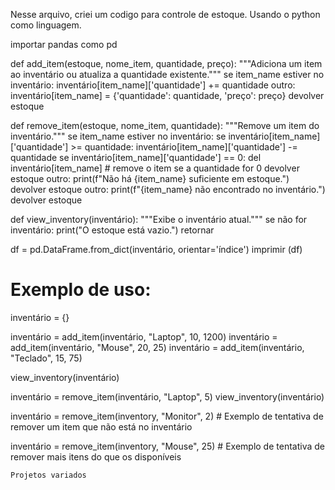 Nesse arquivo, criei um codigo para controle de estoque. Usando o python como linguagem.

importar pandas como pd

def add_item(estoque, nome_item, quantidade, preço):
  """Adiciona um item ao inventário ou atualiza a quantidade existente."""
  se item_name estiver no inventário:
    inventário[item_name]['quantidade'] += quantidade
  outro:
    inventário[item_name] = {'quantidade': quantidade, 'preço': preço}
  devolver estoque


def remove_item(estoque, nome_item, quantidade):
  """Remove um item do inventário."""
  se item_name estiver no inventário:
    se inventário[item_name]['quantidade'] >= quantidade:
      inventário[item_name]['quantidade'] -= quantidade
      se inventário[item_name]['quantidade'] == 0:
        del inventário[item_name] # remove o item se a quantidade for 0
      devolver estoque
    outro:
      print(f"Não há {item_name} suficiente em estoque.")
      devolver estoque
  outro:
    print(f"{item_name} não encontrado no inventário.")
    devolver estoque


def view_inventory(inventário):
  """Exibe o inventário atual."""
  se não for inventário:
    print("O estoque está vazio.")
    retornar

  df = pd.DataFrame.from_dict(inventário, orientar='índice')
  imprimir (df)


# Exemplo de uso:
inventário = {}

inventário = add_item(inventário, "Laptop", 10, 1200)
inventário = add_item(inventário, "Mouse", 20, 25)
inventário = add_item(inventário, "Teclado", 15, 75)

view_inventory(inventário)


inventário = remove_item(inventário, "Laptop", 5)
view_inventory(inventário)

inventário = remove_item(inventory, "Monitor", 2) # Exemplo de tentativa de remover um item que não está no inventário

inventário = remove_item(inventory, "Mouse", 25) # Exemplo de tentativa de remover mais itens do que os disponíveis
```# Projetos.Diversos
Projetos variados
